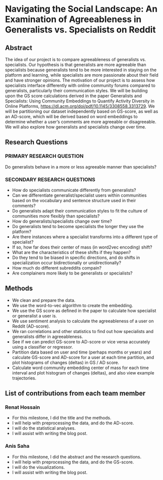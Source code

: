 # Navigating the Social Landscape: An Examination of Agreeableness in Generalists vs. Specialists on Reddit

## Abstract

The idea of our project is to compare agreeableness of generalists vs. specialists. Our hypothesis is that generalists are more agreeable than specialists because generalists tend to be more interested in staying on the platform and learning, while specialists are more passionate about their field and have stronger opinions. The motivation of our project is to assess how specialists interface differently with online community forums compared to generalists, particularly their communication styles. We will be building upon the GS score calculations derived in the paper Generalists and Specialists: Using Community Embeddings to Quantify Activity Diversity in Online Platforms, https://dl.acm.org/doi/pdf/10.1145/3308558.3313729. We will be partitioning our dataset independently based on GS-score, as well as an AD-score, which will be derived based on word embeddings to determine whether a user’s comments are more agreeable or disagreeable. We will also explore how generalists and specialists change over time.

## Research Questions

### PRIMARY RESEARCH QUESTION

Do generalists behave in a more or less agreeable manner than specialists?

### SECONDARY RESEARCH QUESTIONS

- How do specialists communicate differently from generalists?
- Can we differentiate generalist/specialist users within communities based on the vocabulary and sentence structure used in their comments?
- Do generalists adapt their communication styles to fit the culture of communities more flexibly than specialists?
- How do generalists/specialists change over time?
- Do generalists tend to become specialists the longer they use the platform?
- Are there instances where a specialist transforms into a different type of specialist?
- If so, how far does their center of mass (in word2vec encoding) shift?
- What are the characteristics of these shifts if they happen?
- Do they tend to be biased in specific directions, and do shifts in specialization occur bidirectionally or unidirectionally?
- How much do different subreddits compain?
- Are complainers more likely to be generalists or specialists?

## Methods

- We clean and prepare the data.
- We use the word-to-vec algorithm to create the embedding.
- We use the GS score as defined in the paper to calculate how specialist or generalist a user is.
- We use sentiment analysis to calculate the agreeableness of a user on Reddit (AD-score).
- We ran correlations and other statistics to find out how specialists and generalists differ in agreeableness.
- See if we can predict GS-score to AD-score or vice versa accurately using a classifier or regressor.
- Partition data based on user and time (perhaps months or years) and calculate GS-score and AD-score for a user at each time partition, and plot histograms of changes (deltas) in GS / AD score.
- Calculate word community embedding center of mass for each time interval and plot histogram of changes (deltas), and also view example trajectories.

## List of contributions from each team member

### Renat Hossain

- For this milestone, I did the title and the methods.
- I will help with preprocessing the data, and do the AD-score.
- I will do the statistical analyses.
- I will assist with writing the blog post.

### Anis Saha

- For this milestone, I did the abstract and the research questions.
- I will help with preprocessing the data, and do the GS-score.
- I will do the visualizations.
- I will assist with writing the blog post.

